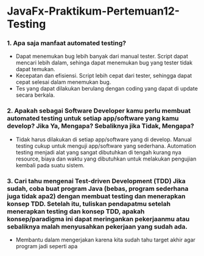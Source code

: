 # JavaFx-Praktikum-Pertemuan12-Testing
### 1. Apa saja manfaat automated testing?
- Dapat menemukan bug lebih banyak dari manual tester. Script dapat mencari lebih dalam, sehinga dapat menemukan bug yang tester tidak dapat temukan.
- Kecepatan dan efisiensi. Script lebih cepat dari tester, sehingga dapat cepat selesai dalam menemukan bug.
- Tes yang dapat dilakukan berulang dengan coding yang dapat di update secara berkala.

### 2. Apakah sebagai Software Developer kamu perlu membuat automated testing untuk setiap app/software yang kamu develop? Jika Ya, Mengapa? Sebaliknya jika Tidak, Mengapa?
- Tidak harus dilakukan di setiap app/software yang di develop. Manual testing cukup untuk menguji app/software yang sederhana. Automation testing menjadi alat yang sangat dibutuhkan di tengah kurang nya resource, biaya dan waktu yang dibutuhkan untuk melakukan pengujian kembali pada suatu sistem.

### 3. Cari tahu mengenai Test-driven Development (TDD) Jika sudah, coba buat program Java (bebas, program sederhana juga tidak apa2) dengan membuat testing dan menerapkan konsep TDD. Setelah itu, tuliskan pendapatmu setelah menerapkan testing dan konsep TDD, apakah konsep/paradigma ini dapat meringankan pekerjaanmu atau sebaliknya malah menyusahkan pekerjaan yang sudah ada.
- Membantu dalam mengerjakan karena kita sudah tahu target akhir agar program jadi seperti apa
